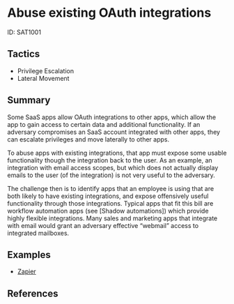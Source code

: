 # Abuse existing OAuth integrations

ID: SAT1001

## Tactics
* Privilege Escalation
* Lateral Movement

## Summary
Some SaaS apps allow OAuth integrations to other apps, which allow the app to gain access to certain data and additional functionality. If an adversary compromises an SaaS account  integrated with other apps, they can escalate privileges and move laterally to other apps.

To abuse apps with existing integrations, that app must expose some usable functionality though the integration back to the user. As an example, an integration with email access scopes, but which does not actually display emails to the user (of the integration) is not very useful to the adversary.

The challenge then is to identify apps that an employee is using that are both likely to have existing integrations, and expose offensively useful functionality through those integrations. Typical apps that fit this bill are workflow automation apps (see [Shadow automations]) which provide highly flexible integrations. Many sales and marketing apps that integrate with email would grant an adversary effective “webmail” access to integrated mailboxes.


## Examples
* [Zapier](examples/zapier.md)

## References